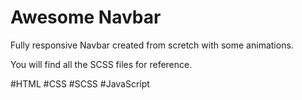 # Awesome Navbar

Fully responsive Navbar created from scretch with some animations.

You will find all the SCSS files for reference.

#HTML
#CSS
#SCSS
#JavaScript